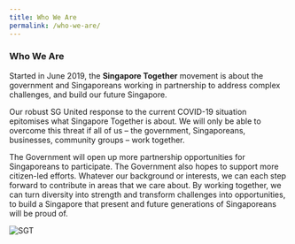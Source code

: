 ```yaml
---
title: Who We Are
permalink: /who-we-are/
---
```


### Who We Are

Started in June 2019, the **Singapore Together** movement is about the government and Singaporeans working in partnership to address complex challenges, and build our future Singapore.

Our robust SG United response to the current COVID-19 situation epitomises what Singapore Together is about. We will only be able to overcome this threat if all of us – the government, Singaporeans, businesses, community groups – work together.

The Government will open up more partnership opportunities for Singaporeans to participate. The Government also hopes to support more citizen-led efforts. Whatever our background or interests, we can each step forward to contribute in areas that we care about. By working together, we can turn diversity into strength and transform challenges into opportunities, to build a Singapore that present and future generations of Singaporeans will be proud of.

![SGT](/images/SGT.jpg/)
